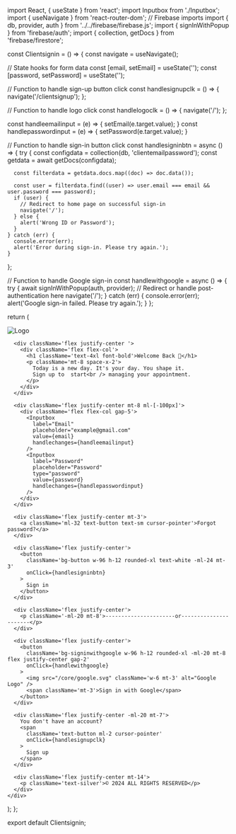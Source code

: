 import React, { useState } from 'react';
import Inputbox from './Inputbox';
import { useNavigate } from 'react-router-dom';
// Firebase imports
import { db, provider, auth } from '../../firebase/firebase.js';
import { signInWithPopup } from 'firebase/auth';
import { collection, getDocs } from 'firebase/firestore';

const Clientsignin = () => {
  const navigate = useNavigate();

  // State hooks for form data
  const [email, setEmail] = useState('');
  const [password, setPassword] = useState('');

  // Function to handle sign-up button click
  const handlesignupclk = () => {
    navigate('/clientsignup');
  };

  // Function to handle logo click
  const handlelogoclk = () => {
    navigate('/');
  };

  const handleemailinput = (e) => {
    setEmail(e.target.value);
  }
  const handlepasswordinput = (e) => {
    setPassword(e.target.value);
  }


  // Function to handle sign-in button click
  const handlesigninbtn = async () => {
    try {
      const configdata = collection(db, 'clientemailpassword');
      const getdata = await getDocs(configdata);

      const filterdata = getdata.docs.map((doc) => doc.data());

      const user = filterdata.find((user) => user.email === email && user.password === password);
      if (user) {
        // Redirect to home page on successful sign-in
        navigate('/');
      } else {
        alert('Wrong ID or Password');
      }
    } catch (err) {
      console.error(err);
      alert('Error during sign-in. Please try again.');
    }
  };

  // Function to handle Google sign-in
  const handlewithgoogle = async () => {
    try {
      await signInWithPopup(auth, provider);
      // Redirect or handle post-authentication here
      navigate('/');
    } catch (err) {
      console.error(err);
      alert('Google sign-in failed. Please try again.');
    }
  };

  return (
    <div>
      <div>
        <img 
          src="/Selectionscreen/Logo.svg" 
          onClick={handlelogoclk} 
          className='w-32 m-10 cursor-pointer' 
          alt="Logo"
        />
      </div>

      <div className='flex justify-center '>
        <div className='flex flex-col'>
          <h1 className='text-4xl font-bold'>Welcome Back 👋</h1>
          <p className='mt-8 space-x-2'>
            Today is a new day. It's your day. You shape it. 
            Sign up to  start<br /> managing your appointment.
          </p>
        </div>
      </div>

      <div className='flex justify-center mt-8 ml-[-100px]'>
        <div className='flex flex-col gap-5'>
          <Inputbox 
            label="Email" 
            placeholder="example@gmail.com" 
            value={email}
            handlechanges={handleemailinput}
          />
          <Inputbox 
            label="Password" 
            placeholder="Password" 
            type="password"
            value={password}
            handlechanges={handlepasswordinput}
          />
        </div>
      </div>

      <div className='flex justify-center mt-3'>
        <a className='ml-32 text-button text-sm cursor-pointer'>Forgot password?</a>
      </div>

      <div className='flex justify-center'>
        <button 
          className='bg-button w-96 h-12 rounded-xl text-white -ml-24 mt-3' 
          onClick={handlesigninbtn}
        >
          Sign in
        </button>
      </div>

      <div className='flex justify-center'>
        <p className='-ml-20 mt-8'>----------------------or----------------------</p>
      </div>

      <div className='flex justify-center'>
        <button 
          className='bg-signinwithgoogle w-96 h-12 rounded-xl -ml-20 mt-8 flex justify-center gap-2' 
          onClick={handlewithgoogle}
        >
          <img src="/core/google.svg" className='w-6 mt-3' alt="Google Logo" />
          <span className='mt-3'>Sign in with Google</span>
        </button>
      </div>

      <div className='flex justify-center -ml-20 mt-7'>
        You don't have an account?
        <span 
          className='text-button ml-2 cursor-pointer' 
          onClick={handlesignupclk}
        >
          Sign up
        </span>
      </div>

      <div className='flex justify-center mt-14'>
        <p className='text-silver'>© 2024 ALL RIGHTS RESERVED</p>
      </div>
    </div>
  );
};

export default Clientsignin;

